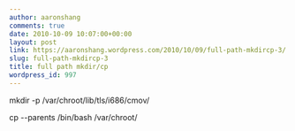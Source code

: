```yaml
---
author: aaronshang
comments: true
date: 2010-10-09 10:07:00+00:00
layout: post
link: https://aaronshang.wordpress.com/2010/10/09/full-path-mkdircp-3/
slug: full-path-mkdircp-3
title: full path mkdir/cp
wordpress_id: 997
---
```


  
mkdir -p /var/chroot/lib/tls/i686/cmov/  
  
cp --parents /bin/bash /var/chroot/  
  


![]()
